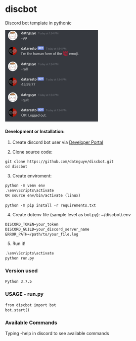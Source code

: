 # discbot
Discord bot template in pythonic

![Sample](/resources/sample.png)


#### Development or Installation:
1. Create discord bot user via [Developer Portal](https://discordpy.readthedocs.io/en/latest/discord.html)

2. Clone source code:
```
git clone https://github.com/datnguye/discbot.git
cd discbot
```

3. Create enviroment:
```
python -m venv env
.\env\Scripts\activate
OR source env/bin/activate (linux)

python -m pip install -r requirements.txt

```

4. Create dotenv file (sample level as bot.py): ~/discbot/.env
```
DISCORD_TOKEN=your_token
DISCORD_GUILD=your_discord_server_name
ERROR_PATH=/path/to/your_file.log
```

5. Run it!
```
.\env\Scripts\activate
python run.py
```

### Version used
```
Python 3.7.5
```

### USAGE - run.py

```
from discbot import bot
bot.start()
```

### Available Commands
Typing -help in discord to see available commands